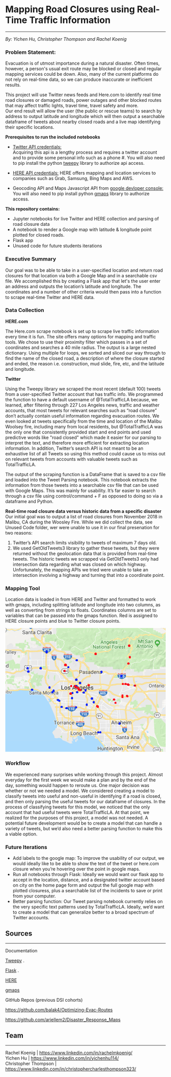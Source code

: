 # Mapping Road Closures using Real-Time Traffic Information

----

_By: Yichen Hu, Christopher Thompson and Rachel Koenig_

### Problem Statement:

Evacuation is of utmost importance during a natural disaster.  Often times, however, a person's usual exit route may be blocked or closed and regular mapping services could be down. Also, many of the current platforms do not rely on real-time data, so we can produce inaccurate or inefficient results.

This project will use Twitter news feeds and Here.com to identify real time road closures or damaged roads, power outages and other blocked routes that may affect traffic lights, travel time, travel safety and more.  
Our end result will allow the user (the public or rescue teams) to search by address to output latitude and longitude which will then output a searchable dataframe of tweets about nearby closed roads and a live map identifying their specific locations. 

**Prerequisites to run the included notebooks** 
 
- [Twitter API credentials:](https://developer.twitter.com/en/apps)   
Acquiring this api is a lengthy process and requires a twitter account and to provide some personal info such as a phone #.  You will also need to pip install the python [tweepy](https://www.tweepy.org/) library  to authorize api access.

- [HERE API credentials:](https://developer.here.com/)
HERE offers mapping and location services to companies such as Grab, Samsung, Bing Maps and AWS. 

- Geocoding API and Maps Javascript API from [google devloper console:](https://console.developers.google.com/apis/)
You will also need to pip install python [gmaps](https://jupyter-gmaps.readthedocs.io/en/latest/install.html) library to authorize access.


**This repository contains:** 

- Jupyter notebooks for live Twitter and HERE collection and parsing of road closure data
- A notebook to render a Google map with latitude & longitude point plotted for closed roads.
- Flask app 
- Unused code for future students iterations 

### Executive Summary 

Our goal was to be able to take in a user-specified location and return road closures for that location via both a Google Map and in a searchable csv file. We accomplished this by creating a Flask app that let's the user enter an address and outputs the location’s latitude and longitude. The coordinates and a number of other criteria would then pass into a function to scrape real-time Twitter and HERE data. 

### Data Collection

**HERE.com** 

The Here.com scrape notebook is set up to scrape live traffic information every time it is fun.  The site offers many options for mapping and traffic tools.  We chose to use their proximity filter which passes in a set of coordinates and searches a 40 mile radius. The output is a large nested dictionary.  Using multiple for loops, we sorted and sliced our way through to find the name of the closed road, a description of where the closure started and ended, the reason i.e. construction, mud slide, fire, etc, and the latitude and longitude. 

**Twitter** 

Using the Tweepy library we scraped the most recent (default 100) tweets from a user-specified Twitter account that has traffic info.  We programmed the function to have a default username of  @TotalTrafficLA because, we learned, after filtering through 227 Los Angeles news, traffic and weather accounts, that most tweets for relevant searches such as “road closure” don’t actually contain useful information regarding evacuation routes. We even looked at tweets specifically from the time and location of the Malibu Woolsey fire, including many from local residents, but @TotalTrafficLA was the only one that consistently provided start and end points and used predictive words like "road closed" which made it easier for our parsing to interpret the text, and therefore more efficient for extracting location information. 
In addition, Twitter’s search API is not meant to be an exhaustive list of all Tweets so using this method could cause us to miss out on relevant tweets from accounts with valuable tweets such as TotalTrafficLA. 

The output of the scraping function is a DataFrame that is saved to a csv file and loaded into the Tweet Parsing notebook. This notebook extracts the information from those tweets into a searchable csv file that can be used with Google Maps. This was mainly for usability. It’s far easier to search through a csv file using control/command + F as opposed to doing so via a dataframe and Python.

**Real-time road closure data versus historic data from a specific disaster**
Our initial goal was to output a list of road closures from November 2018 in Malibu, CA during the Woosley Fire. While we did collect the data, see Unused Code folder, wer were unable to use it in our final presenation for two reasons:
1. Twitter’s API search limits visibility to tweets of maximum 7 days old. 
2. We used GetOldTweets3 library to gather these tweets, but they were returned without the geolocation data that is provided from real-time tweets.  The historic tweets we scrapped via GetOldTweets3 only had intersection data regarding what was closed on which highway. Unfortunately, the mapping APIs we tried were unable to take an intersection involving a highway and turning that into a coordinate point.  

### Mapping Tool

Location data is loaded in from HERE and Twitter and formatted to work with gmaps, including splitting latitude and longitude into two columns, as well as converting from strings to floats.   Coordinates columns are set to variables that can be passed into the gmaps function. Red is assigned to HERE closure points and blue to Twitter closure points.

![Screenshot](map_screenshot.png)


### Workflow 

We experienced many surprises while working through this project.  Almost everyday for the first week we would make a plan and by the end of the day, something would happen to reroute us. 
One major decision was whether or not we needed a model.  We considered creating a model to classify tweets into useful and non-useful in identifying if a road is closed, and then only parsing the useful tweets for our dataframe of closures. In the process of classifying tweets for this model, we noticed that the only account that had useful tweets were TotalTrafficLA. At that point, we realized for the purposes of this project, a model was not needed.  A potential future development would be to create a model that can handle a variety of tweets, but we’d also need a better parsing function to make this a viable option.


### Future Iterations 

- Add labels to the google map: To improve the usability of our output, we would ideally like to be able to show the text of the tweet or here.com closure when you’re hovering over the point in google maps. 
- Run all notebooks through Flask: Ideally we would want our flask app to accept in the location, distance, and a designated twitter account based on city on the home page form and output the full google map with plotted closuress, plus a searchable list of the incidents to save or print from your computer.
- Better parsing function: Our Tweet parsing notebook currently relies on the very specific text patterns used by TotalTrafficLA. Ideally, we’d want to create a model that can generalize better to a broad spectrum of Twitter accounts.

## Sources 
----

Documentation 

[Tweepy](http://docs.tweepy.org/en/v3.5.0/) . 

[Flask](https://flask.palletsprojects.com/en/1.0.x/) .

[HERE](https://developer.here.com/api-explorer/rest/traffic/traffic-incidents-via-proximity)

[gmaps](https://jupyter-gmaps.readthedocs.io/en/latest/tutorial.html)

GitHub Repos (previous DSI cohorts)

https://github.com/balak4/Optimizing-Evac-Routes

https://github.com/ariellem2/Disaster_Response_Maps


## Team
----
Rachel Koenig | https://www.linkedin.com/in/rachelmkoenig/  
Yichen Hu | https://www.linkedin.com/in/yichenhu114/  
Christopher Thompson | https://www.linkedin.com/in/christophercharlesthompson323/
